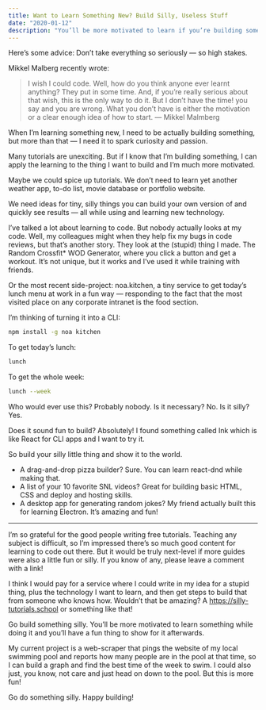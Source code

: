 ```yaml
---
title: Want to Learn Something New? Build Silly, Useless Stuff
date: "2020-01-12"
description: "You’ll be more motivated to learn if you’re building something a little silly"
---
```


Here’s some advice: Don’t take everything so seriously — so high stakes.

Mikkel Malberg recently wrote:

> I wish I could code. Well, how do you think anyone ever learnt anything? They put in some time. And, if you’re really serious about that wish, this is the only way to do it. But I don’t have the time! you say and you are wrong.
> What you don’t have is either the motivation or a clear enough idea of how to start. — Mikkel Malmberg

When I’m learning something new, I need to be actually building something, but more than that — I need it to spark curiosity and passion.

Many tutorials are unexciting. But if I know that I’m building something, I can apply the learning to the thing I want to build and I’m much more motivated.

Maybe we could spice up tutorials. We don’t need to learn yet another weather app, to-do list, movie database or portfolio website.

We need ideas for tiny, silly things you can build your own version of and quickly see results — all while using and learning new technology.

I’ve talked a lot about learning to code. But nobody actually looks at my code. Well, my colleagues might when they help fix my bugs in code reviews, but that’s another story. They look at the (stupid) thing I made. The Random Crossfit* WOD Generator, where you click a button and get a workout. It’s not unique, but it works and I’ve used it while training with friends.

Or the most recent side-project: noa.kitchen, a tiny service to get today’s lunch menu at work in a fun way — responding to the fact that the most visited place on any corporate intranet is the food section.

I’m thinking of turning it into a CLI:

```zsh
npm install -g noa kitchen
```

To get today’s lunch:

```zsh
lunch
```
To get the whole week:
```zsh
lunch --week
```

Who would ever use this? Probably nobody. Is it necessary? No. Is it silly? Yes.

Does it sound fun to build? Absolutely! I found something called Ink which is like React for CLI apps and I want to try it.

So build your silly little thing and show it to the world.

- A drag-and-drop pizza builder? Sure. You can learn react-dnd while making that.
- A list of your 10 favorite SNL videos? Great for building basic HTML, CSS and deploy and hosting skills.
- A desktop app for generating random jokes? My friend actually built this for learning Electron. It’s amazing and fun!

---

I’m so grateful for the good people writing free tutorials. Teaching any subject is difficult, so I’m impressed there’s so much good content for learning to code out there. But it would be truly next-level if more guides were also a little fun or silly. If you know of any, please leave a comment with a link!

I think I would pay for a service where I could write in my idea for a stupid thing, plus the technology I want to learn, and then get steps to build that from someone who knows how. Wouldn’t that be amazing? A https://silly-tutorials.school or something like that!

Go build something silly. You’ll be more motivated to learn something while doing it and you’ll have a fun thing to show for it afterwards.

My current project is a web-scraper that pings the website of my local swimming pool and reports how many people are in the pool at that time, so I can build a graph and find the best time of the week to swim. I could also just, you know, not care and just head on down to the pool. But this is more fun!

Go do something silly. Happy building!